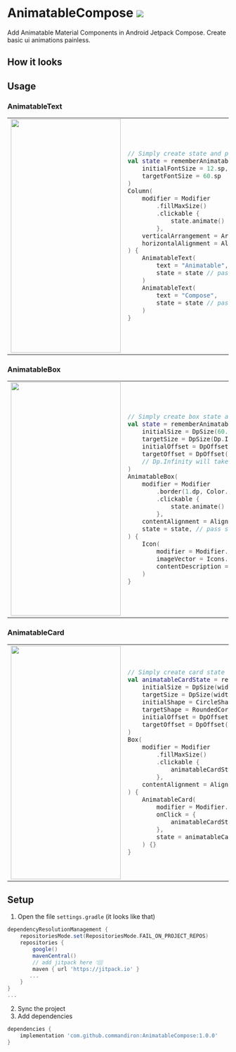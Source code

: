 # AnimatableCompose [![](https://jitpack.io/v/commandiron/AnimatableCompose.svg)](https://jitpack.io/#commandiron/AnimatableCompose)

Add Animatable Material Components in Android Jetpack Compose. Create basic ui animations painless.

## How it looks

## Usage

### AnimatableText

<table border="0">
<tr>
<td>
    <img src="https://user-images.githubusercontent.com/50905347/195865007-3c1b2670-d0eb-41ae-9a0d-5757ff63779e.gif" width="250" height="530">
</td>
<td>
    
```kotlin
// Simply create state and pass it to AnimatableText
val state = rememberAnimatableTextState(
    initialFontSize = 12.sp,
    targetFontSize = 60.sp
)
Column(
    modifier = Modifier
        .fillMaxSize()
        .clickable {
            state.animate() // animate
        },
    verticalArrangement = Arrangement.Center,
    horizontalAlignment = Alignment.CenterHorizontally
) {
    AnimatableText(
        text = "Animatable",
        state = state // pass state
    )
    AnimatableText(
        text = "Compose",
        state = state // pass state
    )
}
```
</td>
</tr>
</table>

### AnimatableBox

<table border="0">
<tr>
<td>
    <img src="https://user-images.githubusercontent.com/50905347/195865007-3c1b2670-d0eb-41ae-9a0d-5757ff63779e.gif" width="250" height="530">
</td>
<td>
    
```kotlin
// Simply create box state and pass it to AnimatableBox
val state = rememberAnimatableBoxState(
    initialSize = DpSize(60.dp, 60.dp), // set initial size
    targetSize = DpSize(Dp.Infinity, 120.dp), // set target size
    initialOffset = DpOffset(x = 0.dp, y = 0.dp), // set initial offset
    targetOffset = DpOffset(x = 0.dp, y = - Dp.Infinity) // set target offset
    // Dp.Infinity will take the maximum value according to the screen size
)
AnimatableBox(
    modifier = Modifier
        .border(1.dp, Color.Red)
        .clickable {
            state.animate() // animate
        },
    contentAlignment = Alignment.TopEnd,
    state = state, // pass state
) {
    Icon(
        modifier = Modifier.padding(8.dp),
        imageVector = Icons.Default.Add,
        contentDescription = null
    )
}
```
</td>
</tr>
</table>

### AnimatableCard

<table border="0">
<tr>
<td>
    <img src="https://user-images.githubusercontent.com/50905347/195865007-3c1b2670-d0eb-41ae-9a0d-5757ff63779e.gif" width="250" height="530">
</td>
<td>
    
```kotlin
// Simply create card state and pass it to AnimatableCard
val animatableCardState = rememberAnimatableCardState(
    initialSize = DpSize(width = 70.dp, height = 70.dp), // set initial size
    targetSize = DpSize(width = 200.dp, height = 70.dp), // set target size
    initialShape = CircleShape, // set initial shape
    targetShape = RoundedCornerShape(0.dp, 0.dp, 24.dp, 0.dp), // set target shape
    initialOffset = DpOffset(x = 0.dp, y = 0.dp), // set initial offset
    targetOffset = DpOffset(x = - Dp.Infinity, y = - Dp.Infinity) // set target offset
)
Box(
    modifier = Modifier
        .fillMaxSize()
        .clickable {
            animatableCardState.animateToInitial() // animate to initial
        },
    contentAlignment = Alignment.Center
) {
    AnimatableCard(
        modifier = Modifier.size(100.dp),
        onClick = {
            animatableCardState.animateToTarget() // animate to target
        },
        state = animatableCardState // pass state
    ) {}
}
```
</td>
</tr>
</table>

## Setup
1. Open the file `settings.gradle` (it looks like that)
```groovy
dependencyResolutionManagement {
    repositoriesMode.set(RepositoriesMode.FAIL_ON_PROJECT_REPOS)
    repositories {
        google()
        mavenCentral()
        // add jitpack here 👇🏽
        maven { url 'https://jitpack.io' }
       ...
    }
} 
...
```
2. Sync the project
3. Add dependencies
```groovy
dependencies {
    implementation 'com.github.commandiron:AnimatableCompose:1.0.0'
}
```
